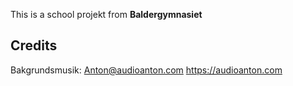 This is a school projekt from **Baldergymnasiet**


## Credits

Bakgrundsmusik:
Anton@audioanton.com
https://audioanton.com
